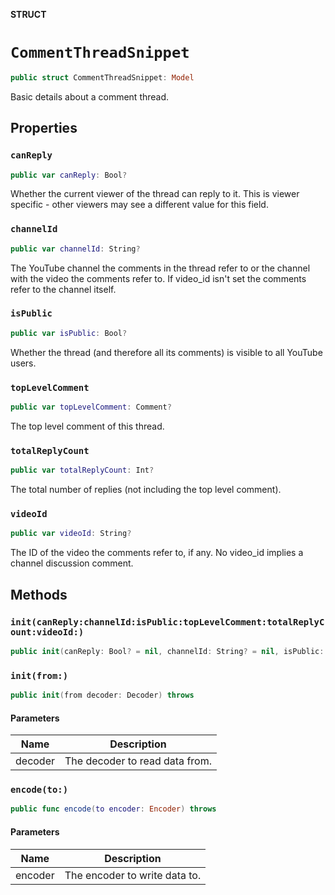 **STRUCT**

# `CommentThreadSnippet`

```swift
public struct CommentThreadSnippet: Model
```

Basic details about a comment thread.

## Properties
### `canReply`

```swift
public var canReply: Bool?
```

Whether the current viewer of the thread can reply to it. This is viewer specific - other viewers may see a different value for this field.

### `channelId`

```swift
public var channelId: String?
```

The YouTube channel the comments in the thread refer to or the channel with the video the comments refer to. If video_id isn't set the comments refer to the channel itself.

### `isPublic`

```swift
public var isPublic: Bool?
```

Whether the thread (and therefore all its comments) is visible to all YouTube users.

### `topLevelComment`

```swift
public var topLevelComment: Comment?
```

The top level comment of this thread.

### `totalReplyCount`

```swift
public var totalReplyCount: Int?
```

The total number of replies (not including the top level comment).

### `videoId`

```swift
public var videoId: String?
```

The ID of the video the comments refer to, if any. No video_id implies a channel discussion comment.

## Methods
### `init(canReply:channelId:isPublic:topLevelComment:totalReplyCount:videoId:)`

```swift
public init(canReply: Bool? = nil, channelId: String? = nil, isPublic: Bool? = nil, topLevelComment: Comment? = nil, totalReplyCount: Int? = nil, videoId: String? = nil)
```

### `init(from:)`

```swift
public init(from decoder: Decoder) throws
```

#### Parameters

| Name | Description |
| ---- | ----------- |
| decoder | The decoder to read data from. |

### `encode(to:)`

```swift
public func encode(to encoder: Encoder) throws
```

#### Parameters

| Name | Description |
| ---- | ----------- |
| encoder | The encoder to write data to. |